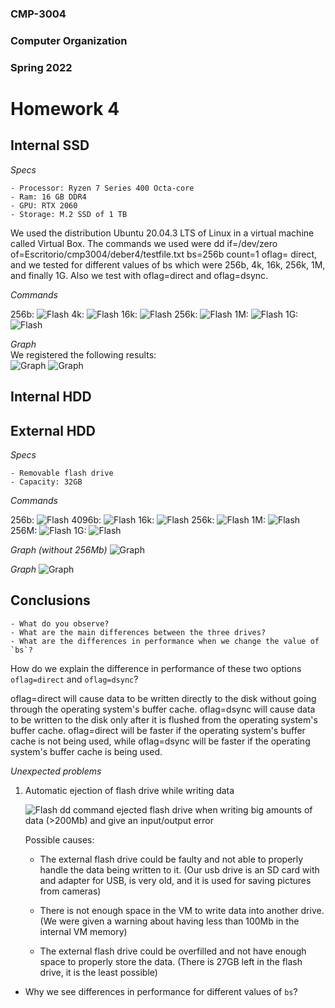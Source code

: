 ### CMP-3004

### Computer Organization

### Spring 2022

# Homework 4

## Internal SSD

_Specs_

    - Processor: Ryzen 7 Series 400 Octa-core
    - Ram: 16 GB DDR4
    - GPU: RTX 2060
    - Storage: M.2 SSD of 1 TB

We used the distribution Ubuntu 20.04.3 LTS of Linux in a virtual machine called Virtual Box. The commands we used were dd if=/dev/zero of=Escritorio/cmp3004/deber4/testfile.txt bs=256b count=1 oflag= direct,  and we tested for different values of bs which were 256b, 4k, 16k, 256k, 1M, and finally 1G. Also we test with oflag=direct and oflag=dsync. 


_Commands_

256b:
![Flash](./Images/SSD/256bSSD.png)
4k:
![Flash](./Images/SSD/4kSSD.png)
16k:
![Flash](./Images/SSD/16kSSD.png)
256k:
![Flash](./Images/SSD/256kSSD.png)
1M:
![Flash](./Images/SSD/1MSSD.png)
1G:
![Flash](./Images/SSD/1GSSD.png)

_Graph_  
We registered the following results:  
![Graph](./Images/SSD/tableSSD.png)
![Graph](./Images/SSD/graphSSD.png)

## Internal HDD

## External HDD

_Specs_

    - Removable flash drive
    - Capacity: 32GB

_Commands_

256b:
![Flash](./Images/Flash/256b.jpeg)
4096b:
![Flash](./Images/Flash/4096b.jpeg)
16k:
![Flash](./Images/Flash/16k.jpeg)
256k:
![Flash](./Images/Flash/256k.jpeg)
1M:
![Flash](./Images/Flash/1M.jpeg)
256M:
![Flash](./Images/Flash/256M.jpg)
1G:
![Flash](./Images/Flash/1G.jpg)

_Graph (without 256Mb)_
![Graph](./Images/Flash/Picture1.png)

_Graph_
![Graph](./Images/Flash/Picture2.png)

## Conclusions

    - What do you observe?
    - What are the main differences between the three drives?
    - What are the differences in performance when we change the value of `bs`?

How do we explain the difference in performance of these two options `oflag=direct` and `oflag=dsync`?

oflag=direct will cause data to be written directly to the disk without going through the operating system's buffer cache. oflag=dsync will cause data to be written to the disk only after it is flushed from the operating system's buffer cache. oflag=direct will be faster if the operating system's buffer cache is not being used, while oflag=dsync will be faster if the operating system's buffer cache is being used.

_Unexpected problems_

1. Automatic ejection of flash drive while writing data

   ![Flash](./Images/Flash/1GD.jpg)
   dd command ejected flash drive when writing big amounts of data (>200Mb) and give an input/output error

   Possible causes:

   - The external flash drive could be faulty and not able to properly handle the data being written to it. (Our usb drive is an SD card with and adapter for USB, is very old, and it is used for saving pictures from cameras)

   - There is not enough space in the VM to write data into another drive. (We were given a warning about having less than 100Mb in the internal VM memory)

   - The external flash drive could be overfilled and not have enough space to properly store the data. (There is 27GB left in the flash drive, it is the least possible)

- Why we see differences in performance for different values of `bs`?
